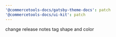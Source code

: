 ```yaml
---
'@commercetools-docs/gatsby-theme-docs': patch
'@commercetools-docs/ui-kit': patch
---
```


change release notes tag shape and color
